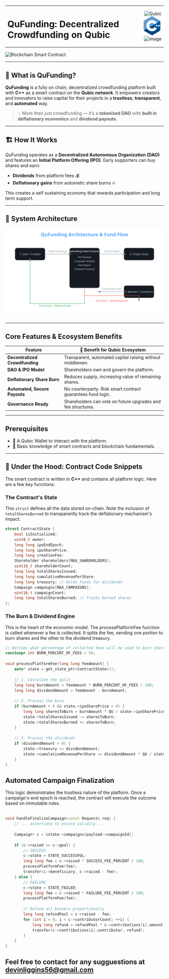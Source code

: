 <table>
  <tr>
    <td><h1> QuFunding: Decentralized Crowdfunding on Qubic</h1></td>
    <td align="right">
      <img src="https://github.com/user-attachments/assets/f1feeab8-6c46-4339-b148-05cfc8372709" alt="Qubic" width="60" height="60"/>
      <img src="https://raw.githubusercontent.com/devicons/devicon/master/icons/cplusplus/cplusplus-original.svg" alt="C++" width="60" height="60"/>
      <img width="60" height="60" alt="image" src="https://github.com/user-attachments/assets/d09ca5dc-1095-4027-95e6-f715102d9161"/>
    </td> 
  </tr>
</table>

<img src="https://cdn.dribbble.com/userupload/22575841/file/original-1f34d20cfecddbf083d889e33d4a9fb9.gif" alt="Blockchain Smart Contract" width="400"/>



---

## 🧠 What is QuFunding?

**QuFunding** is a fully on chain, decentralized crowdfunding platform built with **C++** as a smart contract on the **Qubic network**. It empowers creators and innovators to raise capital for their projects in a **trustless**, **transparent**, and **automated** way.

> 💡 More than just crowdfunding — it’s a **tokenized DAO** with **built in deflationary economics** and **dividend payouts**.

---

## 🏗️ How It Works

QuFunding operates as a **Decentralized Autonomous Organization (DAO)** and features an **Initial Platform Offering (IPO)**. Early supporters can buy shares and earn:

- **Dividends** from platform fees 💰
- **Deflationary gains** from automatic share burns 🔥

This creates a self sustaining economy that rewards participation and long term support.

---

## 🔧 System Architecture

<p align="center">
  <img src="./assets/qufunding-architecture.svg" alt="QuFunding Architecture Diagram"/>
</p>

---

##   Core Features & Ecosystem Benefits

|   **Feature**               | 🌱 **Benefit for Qubic Ecosystem** |
|-----------------------------|------------------------------------|
| **Decentralized Crowdfunding** | Transparent, automated capital raising without middlemen. |
| **DAO & IPO Model**            | Shareholders own and govern the platform. |
| **Deflationary Share Burn**    | Reduces supply, increasing value of remaining shares. |
| **Automated, Secure Payouts**  | No counterparty. Risk smart contract guarantees fund logic. |
| **Governance Ready**           | Shareholders can vote on future upgrades and fee structures. |

---

##  Prerequisites

- 🔐 A Qubic Wallet to interact with the platform.
- 📘 Basic knowledge of smart contracts and blockchain fundamentals.

---

## 🧬 Under the Hood: Contract Code Snippets

The smart contract is written in **C++** and contains all platform logic. Here are a few key functions:

### The Contract's State
This `struct` defines all the data stored on-chain. Note the inclusion of `totalSharesBurned` to transparently track the deflationary mechanism's impact.
```cpp
struct ContractState {
    bool isInitialized;
    uint8_t owner;
    long long ipoEndEpoch;
    long long ipoSharePrice;
    long long creationFee;
    Shareholder shareholders[MAX_SHAREHOLDERS];
    uint16_t shareholderCount;
    long long totalSharesIssued;
    long long cumulativeRevenuePerShare;
    long long treasury; // Holds funds for dividends
    Campaign campaigns[MAX_CAMPAIGNS];
    uint16_t campaignCount;
    long long totalSharesBurned; // Tracks burned shares
};
```

### The Burn & Dividend Engine
This is the heart of the economic model. The processPlatformFee function is called whenever a fee is collected. It splits the fee, sending one portion to burn shares and the other to the dividend treasury.

```cpp
// Defines what percentage of collected fees will be used to burn shares.
constexpr int BURN_PERCENT_OF_FEES = 50;

void processPlatformFee(long long feeAmount) {
    auto* state = get_state_ptr<ContractState>();
    
    // 1. Calculate the split
    long long burnAmount = feeAmount * BURN_PERCENT_OF_FEES / 100;
    long long dividendAmount = feeAmount - burnAmount;

    // 2. Process the burn
    if (burnAmount > 0 && state->ipoSharePrice > 0) {
        long long sharesToBurn = burnAmount * QU / state->ipoSharePrice;
        state->totalSharesIssued -= sharesToBurn;
        state->totalSharesBurned += sharesToBurn;
    }

    // 3. Process the dividends
    if (dividendAmount > 0) {
        state->treasury += dividendAmount;
        state->cumulativeRevenuePerShare += dividendAmount * QU / state->totalSharesIssued;
    }
}
```

## Automated Campaign Finalization
This logic demonstrates the trustless nature of the platform. Once a campaign's end epoch is reached, the contract will execute the outcome based on immutable rules.

```cpp

void handleFinalizeCampaign(const Request& req) {
    // ... assertions to ensure validity ...
    
    Campaign* c = &state->campaigns[payload->campaignId];

    if (c->raised >= c->goal) {
        // SUCCESS
        c->state = STATE_SUCCESSFUL;
        long long fee = c->raised * SUCCESS_FEE_PERCENT / 100;
        processPlatformFee(fee);
        transfer(c->beneficiary, c->raised - fee);
    } else {
        // FAILURE
        c->state = STATE_FAILED;
        long long fee = c->raised * FAILURE_FEE_PERCENT / 100;
        processPlatformFee(fee);
        
        // Refund all backers proportionally
        long long refundPool = c->raised - fee;
        for (int i = 0; i < c->contributorCount; ++i) {
            long long refund = refundPool * c->contributions[i].amount / c->raised;
            transfer(c->contributions[i].contributor, refund);
        }
    }
}


```


## Feel free to contact for any sugguestions at devinliggins56@gmail.com 

